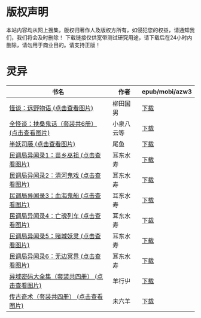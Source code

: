 # 版权声明

本站内容均从网上搜集，版权归著作人及版权方所有，如侵犯您的权益，请通知我们，我们将会及时删除！ 下载链接仅供宽带测试研究用途，请下载后在24小时内删除，请勿用于商业目的。请支持正版！

# 灵异

| 书名 | 作者 | epub/mobi/azw3 |
| --- | --- | --- |
| [怪谈：远野物语 (点击查看图片)](https://www.dushupai.com/attachment/2024/06/10/d04da4cd1458ff17.jpg) | 柳田国男 | [下载](https://url89.ctfile.com/f/31084289-1356994702-793d65?p=8866) |
| [全怪谈：扶桑鬼话（套装共6册） (点击查看图片)](https://www.dushupai.com/attachment/2024/06/08/b74bffd69a5a502d.jpg) | 小泉八云等 | [下载](https://url89.ctfile.com/f/31084289-1357050130-bed007?p=8866) |
| [半妖司藤 (点击查看图片)](https://www.dushupai.com/attachment/2024/06/03/6c201246976d9b23.jpg) | 尾鱼 | [下载](https://url89.ctfile.com/f/31084289-1357016350-8e1316?p=8866) |
| [民调局异闻录1：苗乡巫祖 (点击查看图片)](https://www.dushupai.com/attachment/2024/06/01/f666815506106290.jpg) | 耳东水寿 | [下载](https://url89.ctfile.com/f/31084289-1357006627-77614f?p=8866) |
| [民调局异闻录2：清河鬼戏 (点击查看图片)](https://www.dushupai.com/attachment/2024/06/01/460544f237ab4731.jpg) | 耳东水寿 | [下载](https://url89.ctfile.com/f/31084289-1357006624-d57c2b?p=8866) |
| [民调局异闻录3：血海鬼船 (点击查看图片)](https://www.dushupai.com/attachment/2024/06/01/7942cc7ca02c6731.jpg) | 耳东水寿 | [下载](https://url89.ctfile.com/f/31084289-1357006621-9caf12?p=8866) |
| [民调局异闻录4：亡魂列车 (点击查看图片)](https://www.dushupai.com/attachment/2024/06/01/a5739ac39c915f7c.jpg) | 耳东水寿 | [下载](https://url89.ctfile.com/f/31084289-1357006618-334515?p=8866) |
| [民调局异闻录5：赌城妖灵 (点击查看图片)](https://www.dushupai.com/attachment/2024/06/01/0005f480012a2476.jpg) | 耳东水寿 | [下载](https://url89.ctfile.com/f/31084289-1357006615-c3e5c9?p=8866) |
| [民调局异闻录6：无边冥界 (点击查看图片)](https://www.dushupai.com/attachment/2024/06/01/e51bc940ee4db8c4.jpg) | 耳东水寿 | [下载](https://url89.ctfile.com/f/31084289-1357006612-8ac654?p=8866) |
| [异域密码大全集（套装共四册） (点击查看图片)](https://www.dushupai.com/attachment/2024/06/01/b8c0db2efd341c48.jpg) | 羊行屮 | [下载](https://url89.ctfile.com/f/31084289-1357006030-96304a?p=8866) |
| [传古奇术（套装共四册） (点击查看图片)](https://www.dushupai.com/attachment/2024/06/01/ac1804fcab960d08.jpg) | 未六羊 | [下载](https://url89.ctfile.com/f/31084289-1357005541-573834?p=8866) |
